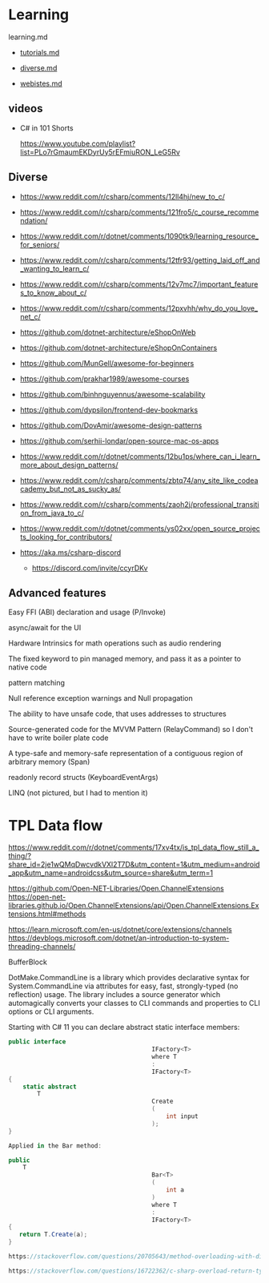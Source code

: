 # Learning

learning.md

*   [tutorials.md](tutorials.md)

*   [diverse.md](diverse.md)

*   [webistes.md](webistes.md)

## videos

*   C# in 101 Shorts

    https://www.youtube.com/playlist?list=PLo7rGmaumEKDyrUy5rEFmiuRON_LeG5Rv

## Diverse

*   https://www.reddit.com/r/csharp/comments/12ll4hj/new_to_c/

*   https://www.reddit.com/r/csharp/comments/121fro5/c_course_recommendation/

*   https://www.reddit.com/r/dotnet/comments/1090tk9/learning_resource_for_seniors/

*   https://www.reddit.com/r/csharp/comments/12tfr93/getting_laid_off_and_wanting_to_learn_c/

*   https://www.reddit.com/r/csharp/comments/12v7mc7/important_features_to_know_about_c/

*   https://www.reddit.com/r/csharp/comments/12pxvhh/why_do_you_love_net_c/

*   https://github.com/dotnet-architecture/eShopOnWeb

*   https://github.com/dotnet-architecture/eShopOnContainers

*   https://github.com/MunGell/awesome-for-beginners

*   https://github.com/prakhar1989/awesome-courses

*   https://github.com/binhnguyennus/awesome-scalability

*   https://github.com/dypsilon/frontend-dev-bookmarks

*   https://github.com/DovAmir/awesome-design-patterns

*   https://github.com/serhii-londar/open-source-mac-os-apps

*   https://www.reddit.com/r/dotnet/comments/12bu1ps/where_can_i_learn_more_about_design_patterns/

*   https://www.reddit.com/r/csharp/comments/zbtq74/any_site_like_codeacademy_but_not_as_sucky_as/

*   https://www.reddit.com/r/csharp/comments/zaoh2j/professional_transition_from_java_to_c/

*   https://www.reddit.com/r/dotnet/comments/ys02xx/open_source_projects_looking_for_contributors/



*   https://aka.ms/csharp-discord

    *   https://discord.com/invite/ccyrDKv
    
## Advanced features

Easy FFI (ABI) declaration and usage (P/Invoke)

async/await for the UI

Hardware Intrinsics for math operations such as audio rendering

The fixed keyword to pin managed memory, and pass it as a pointer to native code

pattern matching

Null reference exception warnings and Null propagation

The ability to have unsafe code, that uses addresses to structures

Source-generated code for the MVVM Pattern (RelayCommand) so I don't have to write boiler plate code

A type-safe and memory-safe representation of a contiguous region of arbitrary memory (Span)

readonly record structs (KeyboardEventArgs)

LINQ (not pictured, but I had to mention it)



# TPL Data flow 


https://www.reddit.com/r/dotnet/comments/17xv4tx/is_tpl_data_flow_still_a_thing/?share_id=2je1wQMqDwcvdkVXl2T7D&utm_content=1&utm_medium=android_app&utm_name=androidcss&utm_source=share&utm_term=1

https://github.com/Open-NET-Libraries/Open.ChannelExtensions
https://open-net-libraries.github.io/Open.ChannelExtensions/api/Open.ChannelExtensions.Extensions.html#methods

https://learn.microsoft.com/en-us/dotnet/core/extensions/channels
https://devblogs.microsoft.com/dotnet/an-introduction-to-system-threading-channels/


BufferBlock<T>


DotMake.CommandLine is a library which provides declarative syntax for System.CommandLine via attributes for easy, fast, strongly-typed (no reflection) usage. The library includes a source generator which automagically converts your classes to CLI commands and properties to CLI options or CLI arguments.


Starting with C# 11 you can declare abstract static interface members:

```csharp
public interface 
                                        IFactory<T>
                                        where T 
                                        : 
                                        IFactory<T>
{
    static abstract 
        T
                                        Create
                                        (
                                            int input
                                        );
}

Applied in the Bar method:

public 
    T 
                                        Bar<T>
                                        (
                                            int a
                                        )
                                        where T 
                                        : 
                                        IFactory<T> 
{
   return T.Create(a);
}

https://stackoverflow.com/questions/20705643/method-overloading-with-different-return-type

https://stackoverflow.com/questions/16722362/c-sharp-overload-return-type-recommended-approach